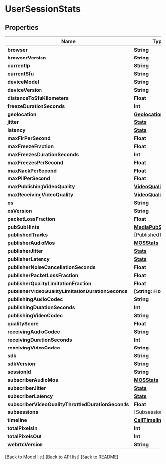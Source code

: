 # UserSessionStats

## Properties
Name | Type | Description | Notes
------------ | ------------- | ------------- | -------------
**browser** | **String** |  | [optional] 
**browserVersion** | **String** |  | [optional] 
**currentIp** | **String** |  | [optional] 
**currentSfu** | **String** |  | [optional] 
**deviceModel** | **String** |  | [optional] 
**deviceVersion** | **String** |  | [optional] 
**distanceToSfuKilometers** | **Float** |  | [optional] 
**freezeDurationSeconds** | **Int** |  | 
**geolocation** | [**GeolocationResult**](GeolocationResult.md) |  | [optional] 
**jitter** | [**Stats**](Stats.md) |  | [optional] 
**latency** | [**Stats**](Stats.md) |  | [optional] 
**maxFirPerSecond** | **Float** |  | [optional] 
**maxFreezeFraction** | **Float** |  | 
**maxFreezesDurationSeconds** | **Int** |  | 
**maxFreezesPerSecond** | **Float** |  | [optional] 
**maxNackPerSecond** | **Float** |  | [optional] 
**maxPliPerSecond** | **Float** |  | [optional] 
**maxPublishingVideoQuality** | [**VideoQuality**](VideoQuality.md) |  | [optional] 
**maxReceivingVideoQuality** | [**VideoQuality**](VideoQuality.md) |  | [optional] 
**os** | **String** |  | [optional] 
**osVersion** | **String** |  | [optional] 
**packetLossFraction** | **Float** |  | 
**pubSubHints** | [**MediaPubSubHint**](MediaPubSubHint.md) |  | [optional] 
**publishedTracks** | [PublishedTrackInfo] |  | [optional] 
**publisherAudioMos** | [**MOSStats**](MOSStats.md) |  | [optional] 
**publisherJitter** | [**Stats**](Stats.md) |  | [optional] 
**publisherLatency** | [**Stats**](Stats.md) |  | [optional] 
**publisherNoiseCancellationSeconds** | **Float** |  | [optional] 
**publisherPacketLossFraction** | **Float** |  | 
**publisherQualityLimitationFraction** | **Float** |  | [optional] 
**publisherVideoQualityLimitationDurationSeconds** | **[String: Float]** |  | [optional] 
**publishingAudioCodec** | **String** |  | [optional] 
**publishingDurationSeconds** | **Int** |  | 
**publishingVideoCodec** | **String** |  | [optional] 
**qualityScore** | **Float** |  | 
**receivingAudioCodec** | **String** |  | [optional] 
**receivingDurationSeconds** | **Int** |  | 
**receivingVideoCodec** | **String** |  | [optional] 
**sdk** | **String** |  | [optional] 
**sdkVersion** | **String** |  | [optional] 
**sessionId** | **String** |  | 
**subscriberAudioMos** | [**MOSStats**](MOSStats.md) |  | [optional] 
**subscriberJitter** | [**Stats**](Stats.md) |  | [optional] 
**subscriberLatency** | [**Stats**](Stats.md) |  | [optional] 
**subscriberVideoQualityThrottledDurationSeconds** | **Float** |  | [optional] 
**subsessions** | [Subsession] |  | [optional] 
**timeline** | [**CallTimeline**](CallTimeline.md) |  | [optional] 
**totalPixelsIn** | **Int** |  | 
**totalPixelsOut** | **Int** |  | 
**webrtcVersion** | **String** |  | [optional] 

[[Back to Model list]](../README.md#documentation-for-models) [[Back to API list]](../README.md#documentation-for-api-endpoints) [[Back to README]](../README.md)


